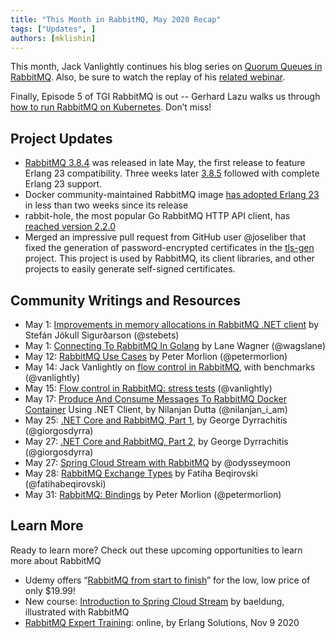 ```yaml
---
title: "This Month in RabbitMQ, May 2020 Recap"
tags: ["Updates", ]
authors: [mklishin]
---
```


This month, Jack Vanlightly continues his blog series on [Quorum Queues in RabbitMQ](/blog/2020/05/04/quorum-queues-and-flow-control-the-concepts).
Also, be sure to watch the replay of his [related webinar](https://tanzu.vmware.com/content/rabbitmq/jun-11-ha-and-data-safety-in-messaging-quorum-queues-in-rabbitmq).

Finally, Episode 5 of TGI RabbitMQ is out -- Gerhard Lazu walks us through [how to run RabbitMQ on Kubernetes](https://www.youtube.com/watch?v=-yU95ocpBYs).
Don’t miss!

<!-- truncate -->

## Project Updates

* [RabbitMQ 3.8.4](https://github.com/rabbitmq/rabbitmq-server/releases/tag/v3.8.4) was released in late May,
the first release to feature Erlang 23 compatibility. Three weeks later [3.8.5](https://github.com/rabbitmq/rabbitmq-server/releases/tag/v3.8.5) followed with complete Erlang 23 support.
* Docker community-maintained RabbitMQ image [has adopted Erlang 23](https://github.com/docker-library/rabbitmq/pull/411) in less than two weeks since its release
* rabbit-hole, the most popular Go RabbitMQ HTTP API client, has [reached version 2.2.0](https://github.com/michaelklishin/rabbit-hole/releases/tag/v2.2.0)
* Merged an impressive pull request from GitHub user @joseliber that fixed the generation of
password-encrypted certificates in the [tls-gen](https://github.com/michaelklishin/tls-gen/pull/23) project.
This project is used by RabbitMQ, its client libraries, and other projects to easily generate self-signed certificates.

## Community Writings and Resources

* May 1: [Improvements in memory allocations in RabbitMQ .NET client](https://stebet.net/real-world-example-of-reducing-allocations-using-span-t-and-memory-t/) by Stefán Jökull Sigurðarson (@stebets)
* May 1: [Connecting To RabbitMQ In Golang](https://dev.to/wagslane/connecting-to-rabbitmq-in-golang-en4) by Lane Wagner (@wagslane)
* May 12: [RabbitMQ Use Cases](https://www.petermorlion.com/rabbitmq-use-cases/) by Peter Morlion (@petermorlion)
* May 14: Jack Vanlightly on [flow control in RabbitMQ](/blog/2020/05/14/quorum-queues-and-flow-control-single-queue-benchmarks), with benchmarks (@vanlightly)
* May 15: [Flow control in RabbitMQ: stress tests](/blog/2020/05/15/quorum-queues-and-flow-control-stress-tests) (@vanlightly)
* May 17: [Produce And Consume Messages To RabbitMQ Docker Container](https://www.c-sharpcorner.com/article/publisher-and-consumer-with-rabbitmq-docker-container/) Using .NET Client, by Nilanjan Dutta (@nilanjan_i_am)
* May 25: [.NET Core and RabbitMQ, Part 1](http://codereform.com/blog/post/net-core-and-rabbitmq/), by George Dyrrachitis (@giorgosdyrra)
* May 27: [.NET Core and RabbitMQ, Part 2](http://codereform.com/blog/post/net-core-and-rabbitmq-part-2-communication-via-amqp/), by George Dyrrachitis (@giorgosdyrra)
* May 27: [Spring Cloud Stream with RabbitMQ](https://medium.com/@odysseymoon/spring-cloud-stream-with-rabbitmq-c273ed9a79b) by @odysseymoon
* May 28: [RabbitMQ Exchange Types](https://medium.com/trendyol-tech/rabbitmq-exchange-types-d7e1f51ec825) by Fatiha Beqirovski (@fatihabeqirovski)
* May 31: [RabbitMQ: Bindings](https://www.petermorlion.com/rabbitmq-bindings/) by Peter Morlion (@petermorlion)

## Learn More

Ready to learn more? Check out these upcoming opportunities to learn more about RabbitMQ

* Udemy offers “[RabbitMQ from start to finish](https://www.udemy.com/course/rabbitmq-from-start-to-finish/)” for the low, low price of only $19.99!
* New course: [Introduction to Spring Cloud Stream](https://www.baeldung.com/spring-cloud-stream) by baeldung, illustrated with RabbitMQ
* [RabbitMQ Expert Training](https://www.eventbrite.co.uk/e/rabbitmq-expert-training-online-tickets-102979348002): online, by Erlang Solutions, Nov 9 2020
